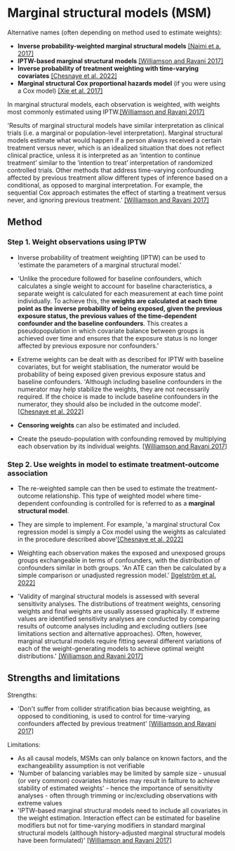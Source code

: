 # Marginal structural models (MSM)

Alternative names (often depending on method used to estimate weights):
* **Inverse probability-weighted marginal structural models** [[Naimi et a. 2017]](https://doi.org/10.1093%2Fije%2Fdyw323)
* **IPTW-based marginal structural models** [[Williamson and Ravani 2017]](https://doi.org/10.1093/ndt/gfw341)
* **Inverse probability of treatment weighting with time-varying covariates** [[Chesnaye et al. 2022]](https://doi.org/10.1093%2Fckj%2Fsfab158)
* **Marginal structural Cox proportional hazards model** (if you were using a Cox model) [[Xie et al. 2017]](https://doi.org/10.2215/CJN.00650117)

In marginal structural models, each observation is weighted, with weights most commonly estimated using IPTW.[[Williamson and Ravani 2017]](https://doi.org/10.1093/ndt/gfw341)

'Results of marginal structural models have similar interpretation as clinical trials (i.e. a marginal or population-level interpretation). Marginal structural models estimate what would happen if a person always received a certain treatment versus never, which is an idealized situation that does not reflect clinical practice, unless it is interpreted as an ‘intention to continue treatment’ similar to the ‘intention to treat’ interpretation of randomized controlled trials. Other methods that address time-varying confounding affected by previous treatment allow different types of inference based on a conditional, as opposed to marginal interpretation. For example, the sequential Cox approach estimates the effect of starting a treatment versus never, and ignoring previous treatment.' [[Williamson and Ravani 2017]](https://doi.org/10.1093/ndt/gfw341)

## Method

### Step 1. Weight observations using IPTW

* Inverse probability of treatment weighting (IPTW) can be used to 'estimate the parameters of a marginal structural model.'

* 'Unlike the procedure followed for baseline confounders, which calculates a single weight to account for baseline characteristics, a separate weight is calculated for each measurement at each time point individually. To achieve this, the **weights are calculated at each time point as the inverse probability of being exposed, given the previous exposure status, the previous values of the time-dependent confounder and the baseline confounders**. This creates a pseudopopulation in which covariate balance between groups is achieved over time and ensures that the exposure status is no longer affected by previous exposure nor confounders.' 

* Extreme weights can be dealt with as described for IPTW with baseline covariates, but for weight stablisation, the numerator would be probability of being exposed given previous exposure status and baseline confounders. 'Although including baseline confounders in the numerator may help stabilize the weights, they are not necessarily required. If the choice is made to include baseline confounders in the numerator, they should also be included in the outcome model'. [[Chesnaye et al. 2022]](https://doi.org/10.1093%2Fckj%2Fsfab158)

* **Censoring weights** can also be estimated and included.

* Create the pseudo-population with confounding removed by multiplying each observation by its individual weights. [[Williamson and Ravani 2017]](https://doi.org/10.1093/ndt/gfw341)

### Step 2. Use weights in model to estimate treatment-outcome association

* The re-weighted sample can then be used to estimate the treatment-outcome relationship. This type of weighted model where time-dependent confounding is controlled for is referred to as a **marginal structural model**.

* They are simple to implement. For example, 'a marginal structural Cox regression model is simply a Cox model using the weights as calculated in the procedure described above'[[Chesnaye et al. 2022]](https://doi.org/10.1093%2Fckj%2Fsfab158)

* Weighting each observation makes the exposed and unexposed groups groups exchangeable in terms of confounders, with the distribution of confounders similar in both groups. 'An ATE can then be calculated by a simple comparison or unadjusted regression model.' [[Igelström et al. 2022]](https://doi.org/10.1136/jech-2022-219267)

* 'Validity of marginal structural models is assessed with several sensitivity analyses. The distributions of treatment weights, censoring weights and final weights are usually assessed graphically. If extreme values are identified sensitivity analyses are conducted by comparing results of outcome analyses including and excluding outliers (see limitations section and alternative approaches). Often, however, marginal structural models require fitting several different variations of each of the weight-generating models to achieve optimal weight distributions.' [[Williamson and Ravani 2017]](https://doi.org/10.1093/ndt/gfw341)

## Strengths and limitations

Strengths:
* 'Don't suffer from collider stratification bias because weighting, as opposed to conditioning, is used to control for time-varying confounders affected by previous treatment' [[Williamson and Ravani 2017]](https://doi.org/10.1093/ndt/gfw341)

Limitations:
* As all causal models, MSMs can only balance on known factors, and the exchangeability assumption is not verifiable
* 'Number of balancing variables may be limited by sample size - unusual (or very common) covariates histories may result in failture to achieve stability of estimated weights' - hence the importance of sensitivity analyses - often through trimming or inc/excluding observations with extreme values
* 'IPTW-based marginal structural models need to include all covariates in the weight estimation. Interaction effect can be estimated for baseline modifiers but not for time-varying modifiers in standard marginal structural models (although history-adjusted marginal structural models have been formulated)' [[Williamson and Ravani 2017]](https://doi.org/10.1093/ndt/gfw341)
